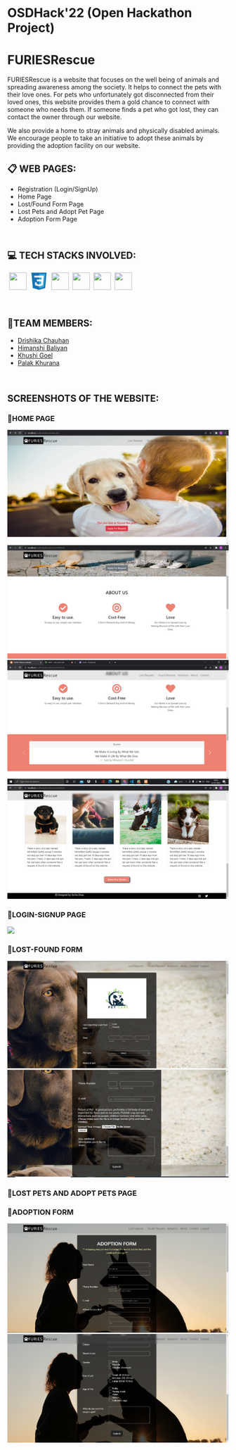 # OSDHack'22 (Open Hackathon Project)

# FURIESRescue
<p> FURIESRescue is a website that focuses on the well being of animals and spreading awareness among the society. It helps to connect the pets with their love ones. For pets who unfortunately got disconnected from their loved ones, this website provides them a gold chance to connect with someone who needs them. If someone finds a pet who got lost, they can contact the owner through our website.</p>

<p>We also provide a home to stray animals and physically disabled animals. We encourage people to take an initiative to adopt these animals by providing the adoption facility on our website.</p>

## 📋 WEB PAGES:

* Registration (Login/SignUp)
* Home Page
* Lost/Found Form Page
* Lost Pets and Adopt Pet Page
* Adoption Form Page

<br>
  
## 💻 TECH STACKS INVOLVED:

<img src="https://github.com/drishika2002/devicon/blob/master/icons/html5/html5-original.svg" height = "40" width = "40" hspace = "4"><img src="https://github.com/devicons/devicon/blob/master/icons/css3/css3-original.svg" height = "40" width = "40" hspace = "4"><img src="https://github.com/drishika2002/devicon/blob/master/icons/javascript/javascript-original.svg" height = "40" width = "40" hspace = "4"><img src="https://github.com/drishika2002/devicon/blob/master/icons/bootstrap/bootstrap-plain-wordmark.svg" height="40" width="40" hspace="4"><img src="https://github.com/drishika2002/devicon/blob/master/icons/php/php-original.svg" height = "40" width = "40" hspace = "4"><img src="https://github.com/drishika2002/devicon/blob/master/icons/mysql/mysql-original-wordmark.svg" height = "40" width = "40" hspace = "4">

<br>
  
## 📌TEAM MEMBERS:
  
* <a href ="https://github.com/drishika2002">Drishika Chauhan</a>
* <a href ="https://github.com/HimanshiBaliyan">Himanshi Baliyan</a>
* <a href ="https://github.com/kgoel-kg">Khushi Goel</a>
* <a href ="https://github.com/palakkhurana102">Palak Khurana</a>
<br>

  ## SCREENSHOTS OF THE WEBSITE:
  
  ### 📌HOME PAGE
  <img src="https://github.com/drishika2002/OSDHack-22/blob/main/assets/ss1.png">
  <img src="https://github.com/drishika2002/OSDHack-22/blob/main/assets/ss2.png">
  <img src="https://github.com/drishika2002/OSDHack-22/blob/main/assets/ss3.png">
  <img src="https://github.com/drishika2002/OSDHack-22/blob/main/assets/ss4.png">
  
  ### 📌LOGIN-SIGNUP PAGE
  
  <img src="https://github.com/drishika2002/OSDHack-22/blob/main/assets/login.gif">
  
  ### 📌LOST-FOUND FORM
  
  <img src="https://github.com/drishika2002/OSDHack-22/blob/main/assets/ss5.png">  
  <img src="https://github.com/drishika2002/OSDHack-22/blob/main/assets/ss6.PNG">  
  
  ### 📌LOST PETS AND ADOPT PETS PAGE
  

  ### 📌ADOPTION FORM
  <img src="https://github.com/drishika2002/OSDHack-22/blob/main/assets/ss7.png">
  <img src="https://github.com/drishika2002/OSDHack-22/blob/main/assets/ss8.png">  
